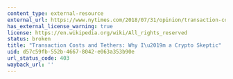 ```yaml
---
content_type: external-resource
external_url: https://www.nytimes.com/2018/07/31/opinion/transaction-costs-and-tethers-why-im-a-crypto-skeptic.html
has_external_license_warning: true
license: https://en.wikipedia.org/wiki/All_rights_reserved
status: broken
title: "Transaction Costs and Tethers: Why I\u2019m a Crypto Skeptic"
uid: d57c59fb-552b-4667-8042-e063a353b90e
url_status_code: 403
wayback_url: ''
---
```

